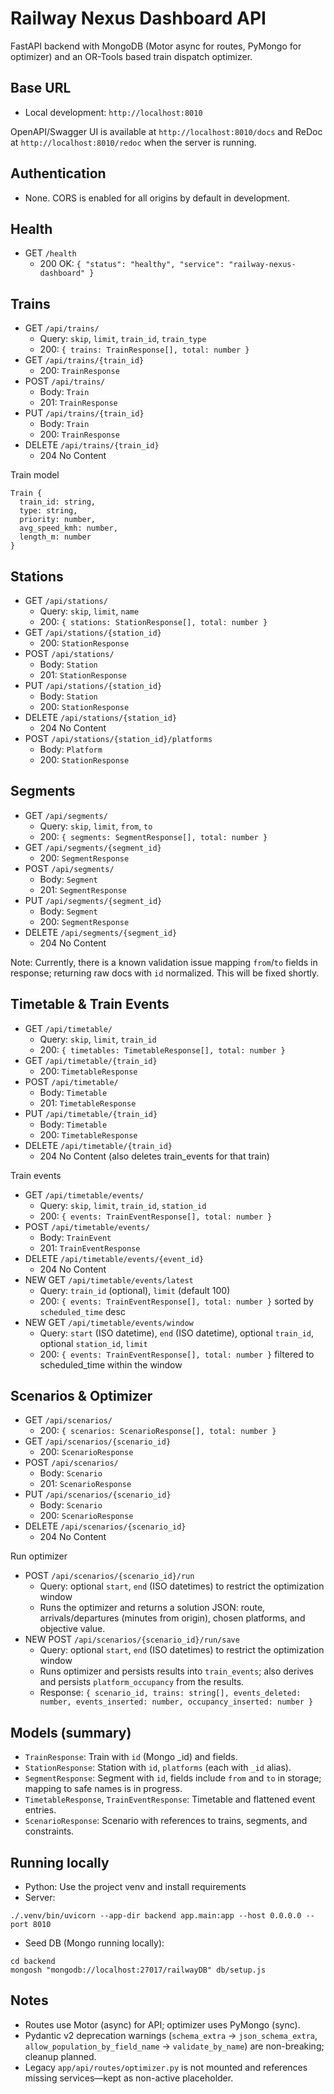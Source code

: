 # Railway Nexus Dashboard API

FastAPI backend with MongoDB (Motor async for routes, PyMongo for optimizer) and an OR-Tools based train dispatch optimizer.

## Base URL

- Local development: `http://localhost:8010`

OpenAPI/Swagger UI is available at `http://localhost:8010/docs` and ReDoc at `http://localhost:8010/redoc` when the server is running.

## Authentication

- None. CORS is enabled for all origins by default in development.

## Health

- GET `/health`
  - 200 OK: `{ "status": "healthy", "service": "railway-nexus-dashboard" }`

## Trains

- GET `/api/trains/`
  - Query: `skip`, `limit`, `train_id`, `train_type`
  - 200: `{ trains: TrainResponse[], total: number }`
- GET `/api/trains/{train_id}`
  - 200: `TrainResponse`
- POST `/api/trains/`
  - Body: `Train`
  - 201: `TrainResponse`
- PUT `/api/trains/{train_id}`
  - Body: `Train`
  - 200: `TrainResponse`
- DELETE `/api/trains/{train_id}`
  - 204 No Content

Train model
```
Train {
  train_id: string,
  type: string,
  priority: number,
  avg_speed_kmh: number,
  length_m: number
}
```

## Stations

- GET `/api/stations/`
  - Query: `skip`, `limit`, `name`
  - 200: `{ stations: StationResponse[], total: number }`
- GET `/api/stations/{station_id}`
  - 200: `StationResponse`
- POST `/api/stations/`
  - Body: `Station`
  - 201: `StationResponse`
- PUT `/api/stations/{station_id}`
  - Body: `Station`
  - 200: `StationResponse`
- DELETE `/api/stations/{station_id}`
  - 204 No Content
- POST `/api/stations/{station_id}/platforms`
  - Body: `Platform`
  - 200: `StationResponse`

## Segments

- GET `/api/segments/`
  - Query: `skip`, `limit`, `from`, `to`
  - 200: `{ segments: SegmentResponse[], total: number }`
- GET `/api/segments/{segment_id}`
  - 200: `SegmentResponse`
- POST `/api/segments/`
  - Body: `Segment`
  - 201: `SegmentResponse`
- PUT `/api/segments/{segment_id}`
  - Body: `Segment`
  - 200: `SegmentResponse`
- DELETE `/api/segments/{segment_id}`
  - 204 No Content

Note: Currently, there is a known validation issue mapping `from`/`to` fields in response; returning raw docs with `id` normalized. This will be fixed shortly.

## Timetable & Train Events

- GET `/api/timetable/`
  - Query: `skip`, `limit`, `train_id`
  - 200: `{ timetables: TimetableResponse[], total: number }`
- GET `/api/timetable/{train_id}`
  - 200: `TimetableResponse`
- POST `/api/timetable/`
  - Body: `Timetable`
  - 201: `TimetableResponse`
- PUT `/api/timetable/{train_id}`
  - Body: `Timetable`
  - 200: `TimetableResponse`
- DELETE `/api/timetable/{train_id}`
  - 204 No Content (also deletes train_events for that train)

Train events
- GET `/api/timetable/events/`
  - Query: `skip`, `limit`, `train_id`, `station_id`
  - 200: `{ events: TrainEventResponse[], total: number }`
- POST `/api/timetable/events/`
  - Body: `TrainEvent`
  - 201: `TrainEventResponse`
- DELETE `/api/timetable/events/{event_id}`
  - 204 No Content
- NEW GET `/api/timetable/events/latest`
  - Query: `train_id` (optional), `limit` (default 100)
  - 200: `{ events: TrainEventResponse[], total: number }` sorted by `scheduled_time` desc
 - NEW GET `/api/timetable/events/window`
   - Query: `start` (ISO datetime), `end` (ISO datetime), optional `train_id`, optional `station_id`, `limit`
   - 200: `{ events: TrainEventResponse[], total: number }` filtered to scheduled_time within the window

## Scenarios & Optimizer

- GET `/api/scenarios/`
  - 200: `{ scenarios: ScenarioResponse[], total: number }`
- GET `/api/scenarios/{scenario_id}`
  - 200: `ScenarioResponse`
- POST `/api/scenarios/`
  - Body: `Scenario`
  - 201: `ScenarioResponse`
- PUT `/api/scenarios/{scenario_id}`
  - Body: `Scenario`
  - 200: `ScenarioResponse`
- DELETE `/api/scenarios/{scenario_id}`
  - 204 No Content

Run optimizer
- POST `/api/scenarios/{scenario_id}/run`
  - Query: optional `start`, `end` (ISO datetimes) to restrict the optimization window
  - Runs the optimizer and returns a solution JSON: route, arrivals/departures (minutes from origin), chosen platforms, and objective value.
- NEW POST `/api/scenarios/{scenario_id}/run/save`
  - Query: optional `start`, `end` (ISO datetimes) to restrict the optimization window
  - Runs optimizer and persists results into `train_events`; also derives and persists `platform_occupancy` from the results.
  - Response: `{ scenario_id, trains: string[], events_deleted: number, events_inserted: number, occupancy_inserted: number }`

## Models (summary)

- `TrainResponse`: Train with `id` (Mongo _id) and fields.
- `StationResponse`: Station with `id`, `platforms` (each with `_id` alias).
- `SegmentResponse`: Segment with `id`, fields include `from` and `to` in storage; mapping to safe names is in progress.
- `TimetableResponse`, `TrainEventResponse`: Timetable and flattened event entries.
- `ScenarioResponse`: Scenario with references to trains, segments, and constraints.

## Running locally

- Python: Use the project venv and install requirements
- Server:
```
./.venv/bin/uvicorn --app-dir backend app.main:app --host 0.0.0.0 --port 8010
```
- Seed DB (Mongo running locally):
```
cd backend
mongosh "mongodb://localhost:27017/railwayDB" db/setup.js
```

## Notes

- Routes use Motor (async) for API; optimizer uses PyMongo (sync).
- Pydantic v2 deprecation warnings (`schema_extra` → `json_schema_extra`, `allow_population_by_field_name` → `validate_by_name`) are non-breaking; cleanup planned.
- Legacy `app/api/routes/optimizer.py` is not mounted and references missing services—kept as non-active placeholder.
